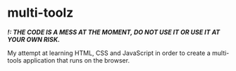 # multi-toolz

***!: THE CODE IS A MESS AT THE MOMENT, DO NOT USE IT OR USE IT AT YOUR OWN RISK.***

My attempt at learning HTML, CSS and JavaScript in order to create a multi-tools application that runs on the browser.
